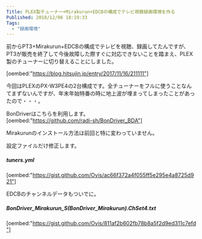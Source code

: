 ```yaml
---
Title: PLEX製チューナー+Mirakurun+EDCBの構成でテレビ視聴録画環境を作る
Published: 2018/12/06 18:19:33
Tags:
  - "録画環境"
---
```

前からPT3+Mirakurun+EDCBの構成でテレビを視聴、録画してたんですが、PT3が販売を終了して今後故障した際すぐに対応できないことを踏まえ、PLEX製のチューナーに切り替えることにしました。  

[oembed:"https://blog.hitsujin.jp/entry/2017/11/16/211111"]

<!-- more -->

今回はPLEXのPX-W3PE4の2台構成です。全チューナーをフルに使うことなんてまずないんですが、年末年始特番の時に地上波が埋まってしまったことがあったので・・・。  

BonDriverはこちらを利用します。  
[oembed:"https://github.com/radi-sh/BonDriver_BDA"]


Mirakurunのインストール方法は前回と特に変わっていません。  

設定ファイルだけ修正します。  

##### tuners.yml  
[oembed:"https://gist.github.com/Ovis/ac66f372a4f055ff5e295e4a8725d921"]


EDCBのチャンネルデータもついでに。  
##### BonDriver_Mirakurun_S(BonDriver_Mirakurun).ChSet4.txt  
[oembed:"https://gist.github.com/Ovis/811af2b602fb78b8a5f2d9ed311c7efd"]

